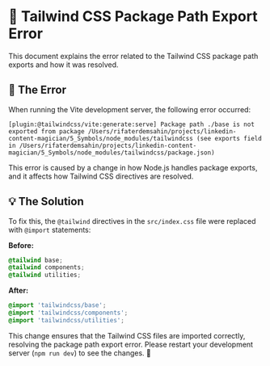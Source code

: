 # 🚨 Tailwind CSS Package Path Export Error

This document explains the error related to the Tailwind CSS package path exports and how it was resolved.

## 📜 The Error

When running the Vite development server, the following error occurred:

```
[plugin:@tailwindcss/vite:generate:serve] Package path ./base is not exported from package /Users/rifaterdemsahin/projects/linkedin-content-magician/5_Symbols/node_modules/tailwindcss (see exports field in /Users/rifaterdemsahin/projects/linkedin-content-magician/5_Symbols/node_modules/tailwindcss/package.json)
```

This error is caused by a change in how Node.js handles package exports, and it affects how Tailwind CSS directives are resolved.

## 💡 The Solution

To fix this, the `@tailwind` directives in the `src/index.css` file were replaced with `@import` statements:

**Before:**

```css
@tailwind base;
@tailwind components;
@tailwind utilities;
```

**After:**

```css
@import 'tailwindcss/base';
@import 'tailwindcss/components';
@import 'tailwindcss/utilities';
```

This change ensures that the Tailwind CSS files are imported correctly, resolving the package path export error. Please restart your development server (`npm run dev`) to see the changes. 🚀
